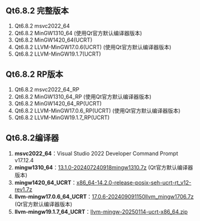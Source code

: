 ## Qt6.8.2 完整版本
1. Qt6.8.2 msvc2022_64
2. Qt6.8.2 MinGW1310_64               (使用Qt官方默认编译器版本)
3. Qt6.8.2 MinGW1420_64(UCRT)    
4. Qt6.8.2 LLVM-MinGW17.0.6(UCRT)     (使用Qt官方默认编译器版本)
5. Qt6.8.2 LLVM-MinGW19.1.7(UCRT)

## Qt6.8.2 RP版本
1. Qt6.8.2 msvc2022_64_RP
2. Qt6.8.2 MinGW1310_64_RP            (使用Qt官方默认编译器版本)
3. Qt6.8.2 MinGW1420_64_RP(UCRT)
4. Qt6.8.2 LLVM-MinGW17.0.6_RP(UCRT)  (使用Qt官方默认编译器版本)
5. Qt6.8.2 LLVM-MinGW19.1.7_RP(UCRT)

## Qt6.8.2编译器
1. **msvc2022_64**：Visual Studio 2022 Developer Command Prompt v17.12.4
2. **mingw1310_64**：[13.1.0-202407240918mingw1310.7z](https://download.qt.io/online/qtsdkrepository/windows_x86/desktop/tools_mingw1310/qt.tools.win64_mingw1310/13.1.0-202407240918mingw1310.7z) (Qt官方默认编译器版本)
3. **mingw1420_64_UCRT**：[x86_64-14.2.0-release-posix-seh-ucrt-rt_v12-rev1.7z](https://github.com/niXman/mingw-builds-binaries/releases/download/14.2.0-rt_v12-rev1/x86_64-14.2.0-release-posix-seh-ucrt-rt_v12-rev1.7z)
4. **llvm-mingw17.0.6_64_UCRT**：[17.0.6-202409091150llvm_mingw1706.7z](https://download.qt.io/online/qtsdkrepository/windows_x86/desktop/tools_llvm_mingw1706/qt.tools.win64_llvm_mingw1706/17.0.6-202409091150llvm_mingw1706.7z)  (Qt官方默认编译器版本)
5. **llvm-mingw19.1.7_64_UCRT**：[llvm-mingw-20250114-ucrt-x86_64.zip](https://github.com/mstorsjo/llvm-mingw/releases/download/20250114/llvm-mingw-20250114-ucrt-x86_64.zip)
